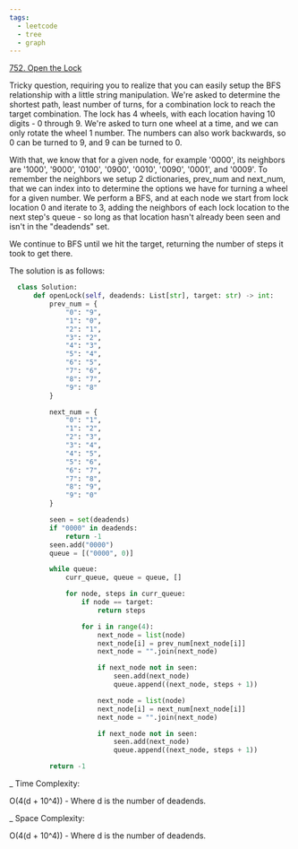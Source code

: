 ```yaml
---
tags:
  - leetcode
  - tree
  - graph
---
```


<a href="https://leetcode.com/problems/open-the-lock/">752. Open the Lock</a>

Tricky question, requiring you to realize that you can easily setup the BFS
relationship with a little string manipulation. We're asked to determine the
shortest path, least number of turns, for a combination lock to reach the target
combination. The lock has 4 wheels, with each location having 10 digits - 0
through 9. We're asked to turn one wheel at a time, and we can only rotate the
wheel 1 number. The numbers can also work backwards, so 0 can be turned to 9,
and 9 can be turned to 0.

With that, we know that for a given node, for example '0000', its neighbors are
'1000', '9000', '0100', '0900', '0010', '0090', '0001', and '0009'. To remember
the neighbors we setup 2 dictionaries, prev_num and next_num, that we can index
into to determine the options we have for turning a wheel for a given number. We
perform a BFS, and at each node we start from lock location 0 and iterate to 3,
adding the neighbors of each lock location to the next step's queue - so long as
that location hasn't already been seen and isn't in the "deadends" set.

We continue to BFS until we hit the target, returning the number of steps it
took to get there.

The solution is as follows:

```python
  class Solution:
      def openLock(self, deadends: List[str], target: str) -> int:
          prev_num = {
              "0": "9",
              "1": "0",
              "2": "1",
              "3": "2",
              "4": "3",
              "5": "4",
              "6": "5",
              "7": "6",
              "8": "7",
              "9": "8"
          }

          next_num = {
              "0": "1",
              "1": "2",
              "2": "3",
              "3": "4",
              "4": "5",
              "5": "6",
              "6": "7",
              "7": "8",
              "8": "9",
              "9": "0"
          }

          seen = set(deadends)
          if "0000" in deadends:
              return -1
          seen.add("0000")
          queue = [("0000", 0)]

          while queue:
              curr_queue, queue = queue, []

              for node, steps in curr_queue:
                  if node == target:
                      return steps

                  for i in range(4):
                      next_node = list(node)
                      next_node[i] = prev_num[next_node[i]]
                      next_node = "".join(next_node)

                      if next_node not in seen:
                          seen.add(next_node)
                          queue.append((next_node, steps + 1))

                      next_node = list(node)
                      next_node[i] = next_num[next_node[i]]
                      next_node = "".join(next_node)

                      if next_node not in seen:
                          seen.add(next_node)
                          queue.append((next_node, steps + 1))

          return -1
```

\_ Time Complexity:

O(4(d + 10^4)) - Where d is the number of deadends.

\_ Space Complexity:

O(4(d + 10^4)) - Where d is the number of deadends.

